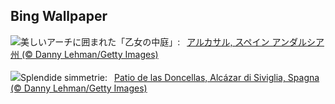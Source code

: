 ## Bing Wallpaper
![](https://www.bing.com/th?id=OHR.AlcazarSeville_JA-JP7812179664_UHD.jpg&w=1000)美しいアーチに囲まれた「乙女の中庭」:&nbsp;&ensp;[アルカサル, スペイン アンダルシア州 (© Danny Lehman/Getty Images)](https://www.bing.com/th?id=OHR.AlcazarSeville_JA-JP7812179664_UHD.jpg)
<br><br/>
![](https://www.bing.com/th?id=OHR.AlcazarSeville_IT-IT0712843452_UHD.jpg&w=1000)Splendide simmetrie:&nbsp;&ensp;[Patio de las Doncellas, Alcázar di Siviglia, Spagna (© Danny Lehman/Getty Images)](https://www.bing.com/th?id=OHR.AlcazarSeville_IT-IT0712843452_UHD.jpg)
<br><br/>

